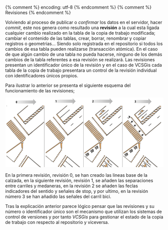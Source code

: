 {% comment %} encoding: utf-8 {% endcomment %}
{% comment %} Revisiones {% endcomment %} 


Volviendo al proceso de publicar o *confirmar* los datos en el servidor, hacer *commit*, este nos genera como resultado una **revisión** a la cual esta ligada cualquier cambio realizado en la tabla de la copia de trabajo modificada; cambiar el contenido de las tablas, crear, borrar, renombrar y copiar registros o geometrias… Siendo solo registrada en el repositorio si todos los cambios de esa tabla pueden realizarse (transacción atómica). En el caso de que algún cambio de una tabla no pueda hacerse, ninguno de los demás cambios de la tabla referentes a esa revisión se realizará. Las revisiones presentan un identificador único de la revisión y en el caso de VCSGis cada tabla de la copia de trabajo presentara un control de la revisión individual con identificadores únicos propios.

Para ilustrar lo anterior se presenta el siguiente esquema del funcionamiento de las revisiones;

![esquemaRevision](revisiones_files/4_revisiones.png)

En la primera revisión, revisión 0, se han creado las lineas base de la calzada, en la siguiente revisión, revisión 1, se añaden las separaciones entre carriles y medaneras, en la revisión 2 se añaden las feclas indicadores del sentido y señales de stop, y por ultimo, en la revisión número 3 se han añadido las señales del carril bici.

Tras la explicación anterior parece lógico pensar que las revisiones y su número o identificador único son el mecanismo que utilizan los sistemas de control de versiones y por tanto *VCSGis* para gestionar el estado de la copia de trabajo con respecto al repositorio y viceversa. 
